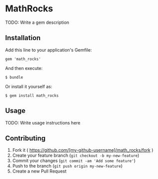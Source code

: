 # MathRocks

TODO: Write a gem description

## Installation

Add this line to your application's Gemfile:

    gem 'math_rocks'

And then execute:

    $ bundle

Or install it yourself as:

    $ gem install math_rocks

## Usage

TODO: Write usage instructions here

## Contributing

1. Fork it ( https://github.com/[my-github-username]/math_rocks/fork )
2. Create your feature branch (`git checkout -b my-new-feature`)
3. Commit your changes (`git commit -am 'Add some feature'`)
4. Push to the branch (`git push origin my-new-feature`)
5. Create a new Pull Request
